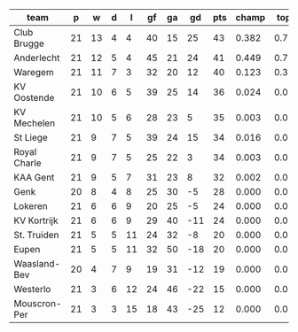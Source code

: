 |     team     | p  | w  | d | l  | gf | ga | gd  | pts | champ | top2  | top3  | top4  |  5-7  | bot4  | bot3  | bot2  |
|--------------|----|----|---|----|----|----|-----|-----|-------|-------|-------|-------|-------|-------|-------|-------|
| Club Brugge  | 21 | 13 | 4 |  4 | 40 | 15 |  25 |  43 | 0.382 | 0.717 | 0.880 | 0.951 | 0.049 | 0.000 | 0.000 | 0.000|
| Anderlecht   | 21 | 12 | 5 |  4 | 45 | 21 |  24 |  41 | 0.449 | 0.757 | 0.896 | 0.961 | 0.039 | 0.000 | 0.000 | 0.000|
| Waregem      | 21 | 11 | 7 |  3 | 32 | 20 |  12 |  40 | 0.123 | 0.329 | 0.629 | 0.813 | 0.176 | 0.000 | 0.000 | 0.000|
| KV Oostende  | 21 | 10 | 6 |  5 | 39 | 25 |  14 |  36 | 0.024 | 0.095 | 0.254 | 0.486 | 0.436 | 0.000 | 0.000 | 0.000|
| KV Mechelen  | 21 | 10 | 5 |  6 | 28 | 23 |   5 |  35 | 0.003 | 0.015 | 0.062 | 0.162 | 0.541 | 0.000 | 0.000 | 0.000|
| St Liege     | 21 |  9 | 7 |  5 | 39 | 24 |  15 |  34 | 0.016 | 0.063 | 0.178 | 0.364 | 0.502 | 0.000 | 0.000 | 0.000|
| Royal Charle | 21 |  9 | 7 |  5 | 25 | 22 |   3 |  34 | 0.003 | 0.011 | 0.038 | 0.101 | 0.503 | 0.000 | 0.000 | 0.000|
| KAA Gent     | 21 |  9 | 5 |  7 | 31 | 23 |   8 |  32 | 0.002 | 0.012 | 0.058 | 0.147 | 0.541 | 0.000 | 0.000 | 0.000|
| Genk         | 20 |  8 | 4 |  8 | 25 | 30 |  -5 |  28 | 0.000 | 0.001 | 0.005 | 0.017 | 0.194 | 0.005 | 0.001 | 0.000|
| Lokeren      | 21 |  6 | 6 |  9 | 20 | 25 |  -5 |  24 | 0.000 | 0.000 | 0.000 | 0.000 | 0.008 | 0.124 | 0.041 | 0.005|
| KV Kortrijk  | 21 |  6 | 6 |  9 | 29 | 40 | -11 |  24 | 0.000 | 0.000 | 0.000 | 0.000 | 0.010 | 0.143 | 0.043 | 0.005|
| St. Truiden  | 21 |  5 | 5 | 11 | 24 | 32 |  -8 |  20 | 0.000 | 0.000 | 0.000 | 0.000 | 0.001 | 0.586 | 0.323 | 0.088|
| Eupen        | 21 |  5 | 5 | 11 | 32 | 50 | -18 |  20 | 0.000 | 0.000 | 0.000 | 0.000 | 0.000 | 0.584 | 0.349 | 0.095|
| Waasland-Bev | 20 |  4 | 7 |  9 | 19 | 31 | -12 |  19 | 0.000 | 0.000 | 0.000 | 0.000 | 0.000 | 0.593 | 0.350 | 0.105|
| Westerlo     | 21 |  3 | 6 | 12 | 24 | 46 | -22 |  15 | 0.000 | 0.000 | 0.000 | 0.000 | 0.000 | 0.972 | 0.917 | 0.780|
| Mouscron-Per | 21 |  3 | 3 | 15 | 18 | 43 | -25 |  12 | 0.000 | 0.000 | 0.000 | 0.000 | 0.000 | 0.994 | 0.977 | 0.923|
